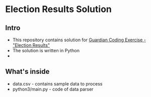 # Election Results Solution
 
## Intro

* This repository contains solution for [Guardian Coding Exercise - "Election Results" ](https://github.com/guardian/coding-exercises/tree/master/election-results)
* The solution is written in Python
* 

## What's inside

* data.csv - contains sample data to process
* python3/main.py - code of data parser